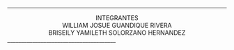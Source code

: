 _______________________________________
<center>
INTEGRANTES
<br>
WILLIAM JOSUE GUANDIQUE RIVERA
<br>
BRISEILY YAMILETH SOLORZANO HERNANDEZ
</center>
_______________________________________

